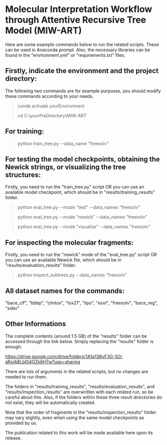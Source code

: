 # Molecular Interpretation Workflow through Attentive Recursive Tree Model (MIW-ART)

Here are some example commands below to run the related scripts. These can be used in Anaconda prompt. Also, the necessary libraries can be found in the "environment.yml" or "requirements.txt" files.

## Firstly, indicate the environment and the project directory:

The following two commands are for example purposes, you should modify these commands according to your needs.

> conda activate yourEnvironment

> cd C:\yourPreDirectory\MIW-ART

## For training:

> python train_tree.py --data_name "freesolv"

## For testing the model checkpoints, obtaining the Newick strings, or visualizing the tree structures:

Firstly, you need to run the "train_tree.py" script OR you can use an available model checkpoint, which should be in "results/training_results" folder.

> python eval_tree.py --mode "test" --data_names "freesolv"

> python eval_tree.py --mode "newick" --data_names "freesolv"

> python eval_tree.py --mode "visualize" --data_names "freesolv"

## For inspecting the molecular fragments:

Firstly, you need to run the "newick" mode of the "eval_tree.py" script OR you can use an available Newick file, which should be in "results/evaluation_results" folder.

> python inspect_subtrees.py --data_names "freesolv"

## All dataset names for the commands:

"bace_clf", "bbbp", "clintox", "tox21", "lipo", "esol", "freesolv", "bace_reg", "sider"

## Other Informations

The complete contents (around 1.5 GB) of the "results" folder can be accessed through the link below. Simply replacing the "results" folder is enough.

https://drive.google.com/drive/folders/1A1q138vF3G-SG-aRxiA8LbI04OZk6H7w?usp=sharing

There are lots of arguments in the related scripts, but no changes are needed to run them.

The folders in "results/training_results", "results/evaluation_results", and "results/inspection_results" are overwritten with each related run, so be careful about this. Also, if the folders within these three result directories do not exist, they will be automatically created.

Note that the order of fragments in the "results/inspection_results" folder may vary slightly, even when using the same model checkpoints as provided by us.

The publication related to this work will be made available here upon its release.
